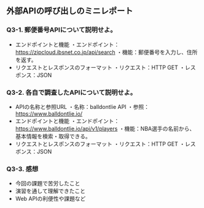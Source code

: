 ## 外部APIの呼び出しのミニレポート
### Q3-1. 郵便番号APIについて説明せよ。
* エンドポイントと機能
・エンドポイント：https://zipcloud.ibsnet.co.jp/api/search
・機能：郵便番号を入力し、住所を返す。
* リクエストとレスポンスのフォーマット
・リクエスト：HTTP GET
・レスポンス：JSON
### Q3-2. 各自で調査したAPIについて説明せよ。
* APIの名称と参照URL
・名称：balldontlie API
・参照：https://www.balldontlie.io/
* エンドポイントと機能
・エンドポイント：https://www.balldontlie.io/api/v1/players
・機能：NBA選手の名前から、基本情報を検索・取得できる。
* リクエストとレスポンスのフォーマット
・リクエスト：HTTP GET
・レスポンス：JSON
### Q3-3. 感想
* 今回の課題で苦労したこと
* 演習を通して理解できたこと
* Web APIの利便性や課題など

